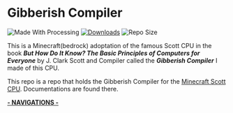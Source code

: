 # Gibberish Compiler

![Made With Processing](https://img.shields.io/badge/Made%20with-Processing-blue?style=for-the-badge&logo=Java)
[![Downloads](https://img.shields.io/github/downloads/YuandaLiu-Hashed/Gibberish-Compiler/total.svg?style=for-the-badge)](https://github.com/YuandaLiu-Hashed/MCBE-Scott-CPU/releases)
![Repo Size](https://img.shields.io/github/repo-size/YuandaLiu-Hashed/Gibberish-Compiler.svg?style=for-the-badge&color=blue)

This is a Minecraft(bedrock) adoptation of the famous Scott CPU in the book **_But How Do It Know? The Basic Principles of Computers for Everyone_** by J. Clark Scott and Compiler called the **_Gibberish Compiler_** I made of this CPU. 

This repo is a repo that holds the Gibberish Compiler for the [Minecraft Scott CPU](https://github.com/YuandaLiu-Hashed/MCBE-Scott-CPU/). Documentations are found there. 

[__- NAVIGATIONS -__](https://github.com/YuandaLiu-Hashed/MCBE-Scott-CPU/Documents/navigations.md)

